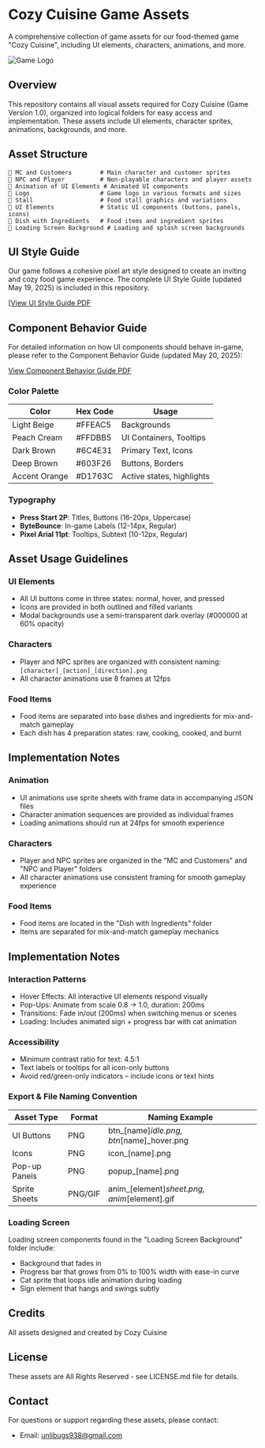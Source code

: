 # Cozy Cuisine Game Assets

A comprehensive collection of game assets for our food-themed game "Cozy Cuisine", including UI elements, characters, animations, and more.

![Game Logo](path/to/logo/image.png)

## Overview

This repository contains all visual assets required for Cozy Cuisine (Game Version 1.0), organized into logical folders for easy access and implementation. These assets include UI elements, character sprites, animations, backgrounds, and more.

## Asset Structure

```
📁 MC and Customers        # Main character and customer sprites
📁 NPC and Player          # Non-playable characters and player assets
📁 Animation of UI Elements # Animated UI components 
📁 Logo                    # Game logo in various formats and sizes
📁 Stall                   # Food stall graphics and variations
📁 UI Elements             # Static UI components (buttons, panels, icons)
📁 Dish with Ingredients   # Food items and ingredient sprites
📁 Loading Screen Background # Loading and splash screen backgrounds
```

## UI Style Guide

Our game follows a cohesive pixel art style designed to create an inviting and cozy food game experience. The complete UI Style Guide (updated May 19, 2025) is included in this repository.

[[View UI Style Guide PDF](https://drive.google.com/file/d/1fOJoxY6x8QCD1p5PvecIPoEuSveo0Pb5/view?usp=drive_link)

## Component Behavior Guide

For detailed information on how UI components should behave in-game, please refer to the Component Behavior Guide (updated May 20, 2025):

[View Component Behavior Guide PDF](https://drive.google.com/file/d/1QLIbIqsd2to-YCy0_4GF9Z2XsdIX5Yw1/view?usp=drive_link)

### Color Palette

| Color | Hex Code | Usage |
|-------|----------|-------|
| Light Beige | #FFEAC5 | Backgrounds |
| Peach Cream | #FFDBB5 | UI Containers, Tooltips |
| Dark Brown | #6C4E31 | Primary Text, Icons |
| Deep Brown | #603F26 | Buttons, Borders |
| Accent Orange | #D1763C | Active states, highlights |

### Typography

- **Press Start 2P**: Titles, Buttons (16-20px, Uppercase)
- **ByteBounce**: In-game Labels (12-14px, Regular)
- **Pixel Arial 11pt**: Tooltips, Subtext (10-12px, Regular)

## Asset Usage Guidelines

### UI Elements

- All UI buttons come in three states: normal, hover, and pressed
- Icons are provided in both outlined and filled variants
- Modal backgrounds use a semi-transparent dark overlay (#000000 at 60% opacity)

### Characters

- Player and NPC sprites are organized with consistent naming: `[character]_[action]_[direction].png`
- All character animations use 8 frames at 12fps

### Food Items

- Food items are separated into base dishes and ingredients for mix-and-match gameplay
- Each dish has 4 preparation states: raw, cooking, cooked, and burnt

## Implementation Notes

### Animation

- UI animations use sprite sheets with frame data in accompanying JSON files
- Character animation sequences are provided as individual frames
- Loading animations should run at 24fps for smooth experience

### Characters

- Player and NPC sprites are organized in the "MC and Customers" and "NPC and Player" folders
- All character animations use consistent framing for smooth gameplay experience

### Food Items

- Food items are located in the "Dish with Ingredients" folder
- Items are separated for mix-and-match gameplay mechanics

## Implementation Notes

### Interaction Patterns

- Hover Effects: All interactive UI elements respond visually
- Pop-Ups: Animate from scale 0.8 → 1.0, duration: 200ms
- Transitions: Fade in/out (200ms) when switching menus or scenes
- Loading: Includes animated sign + progress bar with cat animation

### Accessibility

- Minimum contrast ratio for text: 4.5:1
- Text labels or tooltips for all icon-only buttons
- Avoid red/green-only indicators – include icons or text hints

### Export & File Naming Convention

| Asset Type | Format | Naming Example |
|------------|--------|----------------|
| UI Buttons | PNG | btn_[name]_idle.png, btn_[name]_hover.png |
| Icons | PNG | icon_[name].png |
| Pop-up Panels | PNG | popup_[name].png |
| Sprite Sheets | PNG/GIF | anim_[element]_sheet.png, anim_[element].gif |

### Loading Screen

Loading screen components found in the "Loading Screen Background" folder include:
- Background that fades in
- Progress bar that grows from 0% to 100% width with ease-in curve
- Cat sprite that loops idle animation during loading
- Sign element that hangs and swings subtly

## Credits

All assets designed and created by Cozy Cuisine

## License

These assets are All Rights Reserved - see LICENSE.md file for details.

## Contact

For questions or support regarding these assets, please contact:
- Email: unlibugs938@gmail.com
